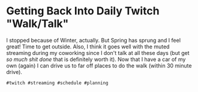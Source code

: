 # Getting Back Into Daily Twitch "Walk/Talk"

I stopped because of Winter, actually. But Spring has sprung and I feel
great! Time to get outside. Also, I think it goes well with the muted
streaming during my coworking since I don't talk at all these days (but
get *so much shit done* that is definitely worth it). Now that I have a
car of my own (again) I can drive us to far off places to do the walk
(within 30 minute drive).

    #twitch #streaming #schedule #planning
